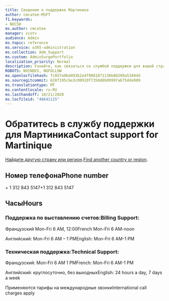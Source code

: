 ```yaml
---
title: Сведения о поддержке Мартиника
author: cmcatee-MSFT
f1.keywords:
- NOCSH
ms.author: cmcatee
manager: scotv
audience: Admin
ms.topic: reference
ms.service: o365-administration
ms.collection: Adm_Support
ms.custom: AdminSurgePortfolio
localization_priority: Normal
description: Узнайте, как связаться со службой поддержки для вашей страны или региона.
ROBOTS: NOINDEX, NOFOLLOW
ms.openlocfilehash: fc057a9bd493b2edf9081871136b88299a5169dd
ms.sourcegitcommit: 628f195cbe3c00910f7350d8b09997a675dde989
ms.translationtype: MT
ms.contentlocale: ru-RU
ms.lasthandoff: 10/21/2020
ms.locfileid: "48641115"
---
```

# <a name="contact-support-for-martinique"></a><span data-ttu-id="2c2f1-103">Обратитесь в службу поддержки для Мартиника</span><span class="sxs-lookup"><span data-stu-id="2c2f1-103">Contact support for Martinique</span></span>

<span data-ttu-id="2c2f1-104">[Найдите другую страну или регион](../contact-support-for-business-products.md).</span><span class="sxs-lookup"><span data-stu-id="2c2f1-104">[Find another country or region](../contact-support-for-business-products.md).</span></span>

## <a name="phone-number"></a><span data-ttu-id="2c2f1-105">Номер телефона</span><span class="sxs-lookup"><span data-stu-id="2c2f1-105">Phone number</span></span>
<span data-ttu-id="2c2f1-106">+ 1 312 843 5147</span><span class="sxs-lookup"><span data-stu-id="2c2f1-106">+1 312 843 5147</span></span>

## <a name="hours"></a><span data-ttu-id="2c2f1-107">Часы</span><span class="sxs-lookup"><span data-stu-id="2c2f1-107">Hours</span></span>
### <a name="billing-support"></a><span data-ttu-id="2c2f1-108">Поддержка по выставлению счетов:</span><span class="sxs-lookup"><span data-stu-id="2c2f1-108">Billing Support:</span></span>

<span data-ttu-id="2c2f1-109">Французский Mon-Fri 6 AM, 12:00</span><span class="sxs-lookup"><span data-stu-id="2c2f1-109">French Mon-Fri 6 AM-noon</span></span>

<span data-ttu-id="2c2f1-110">Английский: Mon-Fri 6 AM – 1 PM</span><span class="sxs-lookup"><span data-stu-id="2c2f1-110">English: Mon-Fri 6 AM-1 PM</span></span>

### <a name="technical-support"></a><span data-ttu-id="2c2f1-111">Техническая поддержка:</span><span class="sxs-lookup"><span data-stu-id="2c2f1-111">Technical Support:</span></span>

<span data-ttu-id="2c2f1-112">Французский: Mon-Fri 6 AM 1 PM</span><span class="sxs-lookup"><span data-stu-id="2c2f1-112">French: Mon-Fri 6 AM-1 PM</span></span>

<span data-ttu-id="2c2f1-113">Английский: круглосуточно, без выходных</span><span class="sxs-lookup"><span data-stu-id="2c2f1-113">English: 24 hours a day, 7 days a week</span></span>

<span data-ttu-id="2c2f1-114">Применяются тарифы на международные звонки</span><span class="sxs-lookup"><span data-stu-id="2c2f1-114">International call charges apply</span></span>
